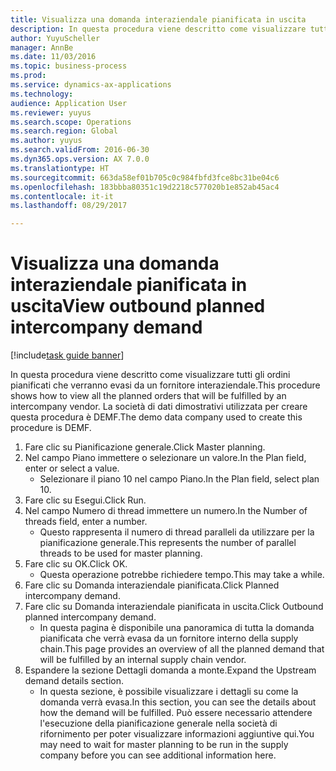 ```yaml
--- 
title: Visualizza una domanda interaziendale pianificata in uscita
description: In questa procedura viene descritto come visualizzare tutti gli ordini pianificati che verranno evasi da un fornitore interaziendale.
author: YuyuScheller
manager: AnnBe
ms.date: 11/03/2016
ms.topic: business-process
ms.prod: 
ms.service: dynamics-ax-applications
ms.technology: 
audience: Application User
ms.reviewer: yuyus
ms.search.scope: Operations
ms.search.region: Global
ms.author: yuyus
ms.search.validFrom: 2016-06-30
ms.dyn365.ops.version: AX 7.0.0
ms.translationtype: HT
ms.sourcegitcommit: 663da58ef01b705c0c984fbfd3fce8bc31be04c6
ms.openlocfilehash: 183bbba80351c19d2218c577020b1e852ab45ac4
ms.contentlocale: it-it
ms.lasthandoff: 08/29/2017

---
```

# <a name="view-outbound-planned-intercompany-demand"></a><span data-ttu-id="579a5-103">Visualizza una domanda interaziendale pianificata in uscita</span><span class="sxs-lookup"><span data-stu-id="579a5-103">View outbound planned intercompany demand</span></span>

[!include[task guide banner](../../includes/task-guide-banner.md)]

<span data-ttu-id="579a5-104">In questa procedura viene descritto come visualizzare tutti gli ordini pianificati che verranno evasi da un fornitore interaziendale.</span><span class="sxs-lookup"><span data-stu-id="579a5-104">This procedure shows how to view all the planned orders that will be fulfilled by an intercompany vendor.</span></span> <span data-ttu-id="579a5-105">La società di dati dimostrativi utilizzata per creare questa procedura è DEMF.</span><span class="sxs-lookup"><span data-stu-id="579a5-105">The demo data company used to create this procedure is DEMF.</span></span>

1. <span data-ttu-id="579a5-106">Fare clic su Pianificazione generale.</span><span class="sxs-lookup"><span data-stu-id="579a5-106">Click Master planning.</span></span>
2. <span data-ttu-id="579a5-107">Nel campo Piano immettere o selezionare un valore.</span><span class="sxs-lookup"><span data-stu-id="579a5-107">In the Plan field, enter or select a value.</span></span>
    * <span data-ttu-id="579a5-108">Selezionare il piano 10 nel campo Piano.</span><span class="sxs-lookup"><span data-stu-id="579a5-108">In the Plan field, select plan 10.</span></span>  
3. <span data-ttu-id="579a5-109">Fare clic su Esegui.</span><span class="sxs-lookup"><span data-stu-id="579a5-109">Click Run.</span></span>
4. <span data-ttu-id="579a5-110">Nel campo Numero di thread immettere un numero.</span><span class="sxs-lookup"><span data-stu-id="579a5-110">In the Number of threads field, enter a number.</span></span>
    * <span data-ttu-id="579a5-111">Questo rappresenta il numero di thread paralleli da utilizzare per la pianificazione generale.</span><span class="sxs-lookup"><span data-stu-id="579a5-111">This represents the number of parallel threads to be used for master planning.</span></span>  
5. <span data-ttu-id="579a5-112">Fare clic su OK.</span><span class="sxs-lookup"><span data-stu-id="579a5-112">Click OK.</span></span>
    * <span data-ttu-id="579a5-113">Questa operazione potrebbe richiedere tempo.</span><span class="sxs-lookup"><span data-stu-id="579a5-113">This may take a while.</span></span>  
6. <span data-ttu-id="579a5-114">Fare clic su Domanda interaziendale pianificata.</span><span class="sxs-lookup"><span data-stu-id="579a5-114">Click Planned intercompany demand.</span></span>
7. <span data-ttu-id="579a5-115">Fare clic su Domanda interaziendale pianificata in uscita.</span><span class="sxs-lookup"><span data-stu-id="579a5-115">Click Outbound planned intercompany demand.</span></span>
    * <span data-ttu-id="579a5-116">In questa pagina è disponibile una panoramica di tutta la domanda pianificata che verrà evasa da un fornitore interno della supply chain.</span><span class="sxs-lookup"><span data-stu-id="579a5-116">This page provides an overview of all the planned demand that will be fulfilled by an internal supply chain vendor.</span></span>  
8. <span data-ttu-id="579a5-117">Espandere la sezione Dettagli domanda a monte.</span><span class="sxs-lookup"><span data-stu-id="579a5-117">Expand the Upstream demand details section.</span></span>
    * <span data-ttu-id="579a5-118">In questa sezione, è possibile visualizzare i dettagli su come la domanda verrà evasa.</span><span class="sxs-lookup"><span data-stu-id="579a5-118">In this section, you can see the details about how the demand will be fulfilled.</span></span> <span data-ttu-id="579a5-119">Può essere necessario attendere l'esecuzione della pianificazione generale nella società di rifornimento per poter visualizzare informazioni aggiuntive qui.</span><span class="sxs-lookup"><span data-stu-id="579a5-119">You may need to wait for master planning to be run in the supply company before you can see additional information here.</span></span>  


